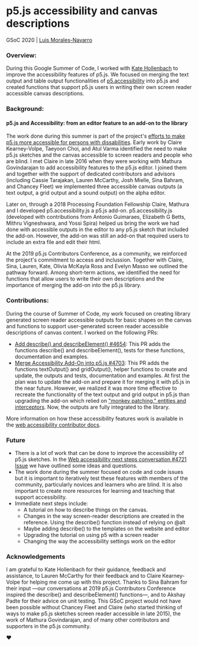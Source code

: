 # p5.js accessibility and canvas descriptions
GSoC 2020 | [Luis Morales-Navarro](https://luismn.com/)

### Overview:
During this Google Summer of Code, I worked with [Kate Hollenbach](https://github.com/kjhollen)
to improve the accessibility features of p5.js. We focused on merging the
text output and table output functionalities of [p5.accessibility](https://github.com/processing/p5.accessibility)
into p5.js and created functions that support p5.js users in writing their own screen reader accessible canvas descriptions.

### Background:
#### p5.js and Accessibility: from an editor feature to an add-on to the library
The work done during this summer is part of the project's [efforts to make p5.js more accessible for persons with dissabilities](https://contributors-zine.p5js.org/#reflection-claire-kearney-volpe).
Early work by Claire Kearney-Volpe, Taeyoon Choi, and Atul Varma identified the need to make p5.js sketches
and the canvas accessible to screen readers and people who are blind. I met Claire in late 2016 when
they were working with Mathura Govindarajan to add accessibility features to the p5.js editor. I joined them
and together with the support of dedicated contributors and advisors (including Cassie Tarajakan, Lauren McCarthy,
Josh Mielle, Sina Bahram, and Chancey Fleet) we implemented three accessible canvas outputs (a text output, a grid
output and a sound output) on the alpha editor.

Later on, through a 2018 Processing Foundation Fellowship Claire, Mathura and I developed p5.accessibility.js a p5.js add-on. 
p5.accessibility.js (developed with contributions from Antonio Guimaraes, Elizabeth G Betts, Mithru Vigneshwara, and Yossi Spira)
helped us bring the work we had done with accessible outputs in the editor to any p5.js sketch that included the add-on.
However, the add-on was still an add-on that required users to include an extra file and edit their html.

At the 2019 p5.js Contributors Conference, as a community, we reinforced the project's commitment to access and inclussion.
Together with Claire, Sina, Lauren, Kate, Olivia McKayla Ross and Evelyn Masso we outlined the pathway forward.
Among short-term actions, we identified the need for functions that allow users to write their own descriptions
and the importance of merging the add-on into the p5.js library.

### Contributions:
During the course of Summer of Code, my work focused on creating library generated screen reader accessible outputs
for basic shapes on the canvas and functions to support user-generated screen reader accessible descriptions of canvas content.
I worked on the following PRs:
- [Add describe() and describeElement() #4654](https://github.com/processing/p5.js/pull/4654): This PR adds the functions describe() and describeElement(), tests for these functions, documentation and examples.
- [Merge Accessibility Add-On into p5.js #4703](https://github.com/processing/p5.js/pull/4703): This PR adds the functions textOutput() and gridOutput(), helper functions to create and update, the outputs and tests, documentation and examples. At first the plan was to update the add-on and prepare it for merging it with p5.js in the near future. However, we realized it was more time effective to recreate the functionality of the text output and grid output in p5.js than upgrading the add-on which relied on ["monkey patching," entities and interceptors](https://medium.com/processing-foundation/making-p5-js-accessible-e2ce366e05a0). Now, the outputs are fully integrated to the library.

More information on how these accessibility features work is available in the [web accessibility contributor docs](https://github.com/processing/p5.js/blob/main/contributor_docs/web_accessibility.md).

### Future
- There is a lot of work that can be done to improve the accessibility of p5.js sketches. In the [Web accessibility next steps conversation #4721 Issue](https://github.com/processing/p5.js/issues/4721) we have outlined some ideas and questions.
- The work done during the summer focused on code and code issues but it is important to iteratively test these features with members of the community, particularly novices and learners who are blind. It is also important to create more resources for learning and teaching that support accessibility.
- Immediate next steps include:
  - A tutorial on how to describe things on the canvas.
  - Changes in the way screen-reader descriptions are created in the reference. Using the describe() function instead of relying on @alt
  - Maybe adding describe() to the templates on the website and editor
  - Upgrading the tutorial on using p5 with a screen reader
  - Changing the way the accessibility settings work on the editor

### Acknowledgements
I am grateful to Kate Hollenbach for their guidance, feedback and assistance, to Lauren McCarthy for their feedback and to Claire Kearney-Volpe for helping me come up with this project. Thanks to Sina Bahram for their input —our conversations at 2019 p5.js Contributors Conference inspired the describe() and describeElement() functions—, and to Akshay Padte for their advice on unit testing. This GSoC project would not have been possible without Chancey Fleet and Claire (who started thinking of ways to make p5.js sketches screen reader accessible in late 2015), the work of Mathura Govindarajan, and of many other contributors and supporters in the p5.js community.

:heart: 

